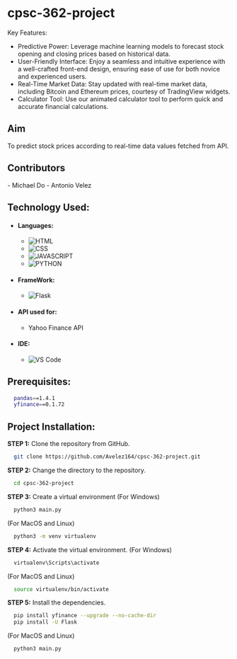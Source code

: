 # cpsc-362-project

Key Features:

- Predictive Power: Leverage machine learning models to forecast stock opening and closing prices based on historical data.
- User-Friendly Interface: Enjoy a seamless and intuitive experience with a well-crafted front-end design, ensuring ease of use for both novice and experienced users.
- Real-Time Market Data: Stay updated with real-time market data, including Bitcoin and Ethereum prices, courtesy of TradingView widgets.
- Calculator Tool: Use our animated calculator tool to perform quick and accurate financial calculations.

## Aim
<p> 
  To predict stock prices according to real-time data values fetched from API.
</p>

## Contributors 
<p>
  - Michael Do
  - Antonio Velez
</p>
  
## Technology Used:
- #### Languages:
  - ![HTML](https://img.shields.io/badge/HTML5-E34F26?style=for-the-badge&logo=html5&logoColor=white)
  - ![CSS](https://img.shields.io/badge/CSS3-1572B6?style=for-the-badge&logo=css3&logoColor=white)
  - ![JAVASCRIPT](https://img.shields.io/badge/JavaScript-323330?style=for-the-badge&logo=javascript&logoColor=F7DF1E)
  - ![PYTHON](https://img.shields.io/badge/Python-FFD43B?style=for-the-badge&logo=python&logoColor=darkgreen)
- #### FrameWork:
  - ![Flask]()

- #### API used for:
  - Yahoo Finance API 
- #### IDE:
  - ![VS Code](https://img.shields.io/badge/Visual_Studio_Code-0078D4?style=for-the-badge&logo=visual%20studio%20code&logoColor=white)

## Prerequisites:
```bash
  pandas==1.4.1
  yfinance==0.1.72
```

## Project Installation:
**STEP 1:** Clone the repository from GitHub.
```bash
  git clone https://github.com/Avelez164/cpsc-362-project.git
```

**STEP 2:** Change the directory to the repository.
```bash
  cd cpsc-362-project
```

**STEP 3:** Create a virtual environment
(For Windows)
```bash
  python3 main.py
```
(For MacOS and Linux)
```bash
  python3 -m venv virtualenv
```

**STEP 4:** Activate the virtual environment.
(For Windows)
```bash
  virtualenv\Scripts\activate
```
(For MacOS and Linux)
```bash
  source virtualenv/bin/activate
```

**STEP 5:** Install the dependencies.
```bash
  pip install yfinance --upgrade --no-cache-dir
  pip install -U Flask 
```

(For MacOS and Linux)
```bash
  python3 main.py
```
